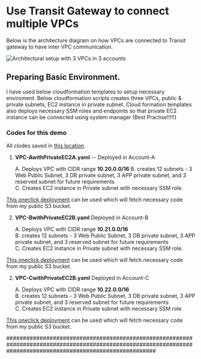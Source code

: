 # Use Transit Gateway to connect multiple VPCs

Below is the architecture diagram on how VPCs are connected to Transit gateway to have inter VPC communication. 

![Architectural setup with 3 VPCs in 3 accounts](https://raw.githubusercontent.com/thesatwik/PublicProjects/2b83b95bb61633aa8d62f18f153d174dd7e96c7c/2-TransitGateway-ConnectVPCs/02%20Diagrams/Trasit%20Gatway_VPC%20Setup.png)

## Preparing Basic Environment. 

I have used below cloudformation templates to setup necessary enviroment. 
Below cloudformation scripts creates three VPCs, public & private subnets, EC2 instance in private subnet. 
Cloud formation templates also deploys necessary SSM roles and endpoints so that private EC2 instance can be connected using system manager (Best Practise!!!!!)


### Codes for this demo
All clodes saved in [this location](https://github.com/thesatwik/PublicProjects/tree/main/2-TransitGateway-ConnectVPCs/01%20Code). 


1. **VPC-AwithPrivateEC2A.yaml**    -- Deployed in Account-A  

    A. Deploys VPC with CIDR range **10.20.0.0/16**
    B. creates 12 subnets - 3 Web Public Subnet, 3 DB private subnet, 3 APP  private subnet, and 3 reserved subnet for future requirements   
    C. Creates EC2 instance in Private subnet with necessary SSM role.   

[This oneclick deployment](https://console.aws.amazon.com/cloudformation/home?region=us-east-1#/stacks/create/review?templateURL=https://thesatwiklab.s3.amazonaws.com/Codes/2-TransitGateway-ConnectVPCs/VPC-AwithPrivateEC2A.yaml&stackName=VPC-AwithPrivateEC2 ) can be used which will fetch necessary code from my public S3 bucket.  

2. **VPC-BwithPrivateEC2B.yaml**    Deployed in Account-B  

    A. Deploys VPC with CIDR range **10.21.0.0/16**  
    B. creates 12 subnets - 3 Web Public Subnet, 3 DB private subnet, 3 APP  private subnet, and 3 reserved subnet for future requirements   
    C. Creates EC2 instance in Private subnet with necessary SSM role.   

[This oneclick deployment](https://console.aws.amazon.com/cloudformation/home?region=us-east-1#/stacks/create/review?templateURL=https://thesatwiklab.s3.amazonaws.com/Codes/2-TransitGateway-ConnectVPCs/VPC-BwithPrivateEC2B.yaml&stackName=VPC-BwithPrivateEC2 ) can be used which will fetch necessary code from my public S3 bucket. 


2. **VPC-CwithPrivateEC2B.yaml**    Deployed in Account-C  

    A. Deploys VPC with CIDR range **10.22.0.0/16**  
    B. creates 12 subnets - 3 Web Public Subnet, 3 DB private subnet, 3 APP  private subnet, and 3 reserved subnet for future requirements   
    C. Creates EC2 instance in Private subnet with necessary SSM role.   

[This oneclick deployment](https://console.aws.amazon.com/cloudformation/home?region=us-east-1#/stacks/create/review?templateURL=https://thesatwiklab.s3.amazonaws.com/Codes/2-TransitGateway-ConnectVPCs/VPC-CwithPrivateEC2C.yaml&stackName=VPC-CwithPrivateEC2 ) can be used which will fetch necessary code from my public S3 bucket. 


#############################################################################################################################################################



